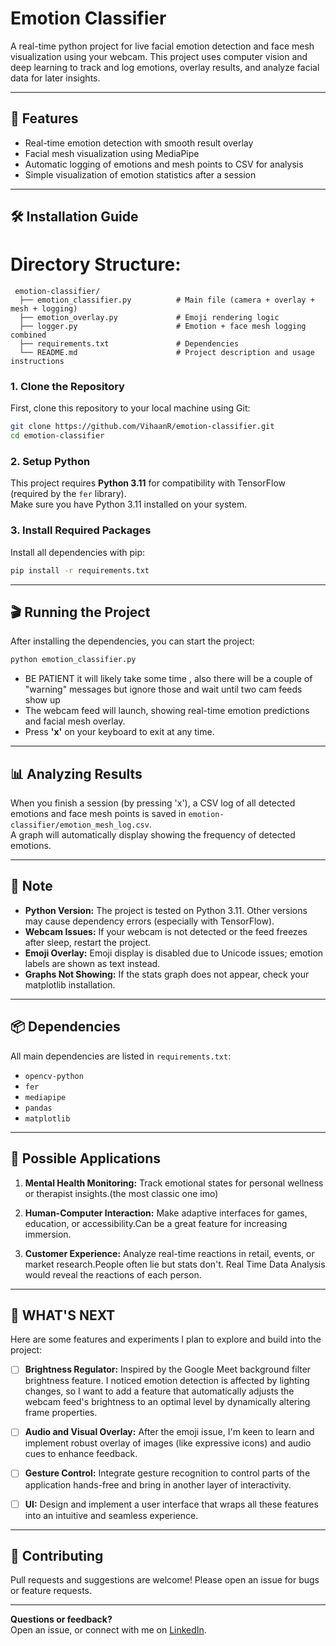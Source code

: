 # Emotion Classifier

A real-time python project for live facial emotion detection and face mesh visualization using your webcam. This project uses computer vision and deep learning to track and log emotions, overlay results, and analyze facial data for later insights.

---

## 🚀 Features

- Real-time emotion detection with smooth result overlay
- Facial mesh visualization using MediaPipe
- Automatic logging of emotions and mesh points to CSV for analysis
- Simple visualization of emotion statistics after a session

---

## 🛠️ Installation Guide

# Directory Structure:
```
 emotion-classifier/
  ├── emotion_classifier.py          # Main file (camera + overlay + mesh + logging)
  ├── emotion_overlay.py             # Emoji rendering logic
  ├── logger.py                      # Emotion + face mesh logging combined
  ├── requirements.txt               # Dependencies
  └── README.md                      # Project description and usage instructions
```

### 1. Clone the Repository

First, clone this repository to your local machine using Git:

```sh
git clone https://github.com/VihaanR/emotion-classifier.git
cd emotion-classifier
```

### 2. Setup Python

This project requires **Python 3.11** for compatibility with TensorFlow (required by the `fer` library).  
Make sure you have Python 3.11 installed on your system.

### 3. Install Required Packages

Install all dependencies with pip:

```sh
pip install -r requirements.txt
```

---

## 🎬 Running the Project

After installing the dependencies, you can start the project:

```sh
python emotion_classifier.py
```

- BE PATIENT it will likely take some time , also there will be a couple of "warning" messages but ignore those and wait until two cam feeds show up
- The webcam feed will launch, showing real-time emotion predictions and facial mesh overlay.
- Press **'x'** on your keyboard to exit at any time.

---

## 📊 Analyzing Results

When you finish a session (by pressing 'x'), a CSV log of all detected emotions and face mesh points is saved in `emotion-classifier/emotion_mesh_log.csv`.  
A graph will automatically display showing the frequency of detected emotions.

---

## 📝 Note

- **Python Version:** The project is tested on Python 3.11. Other versions may cause dependency errors (especially with TensorFlow).
- **Webcam Issues:** If your webcam is not detected or the feed freezes after sleep, restart the project.
- **Emoji Overlay:** Emoji display is disabled due to Unicode issues; emotion labels are shown as text instead.
- **Graphs Not Showing:** If the stats graph does not appear, check your matplotlib installation.

---

## 📦 Dependencies

All main dependencies are listed in `requirements.txt`:

- `opencv-python`
- `fer`
- `mediapipe`
- `pandas`
- `matplotlib`

---

## 🤖 Possible Applications

1. **Mental Health Monitoring:** Track emotional states for personal wellness or therapist insights.(the most classic one imo)

2. **Human-Computer Interaction:** Make adaptive interfaces for games, education, or accessibility.Can be a great feature for increasing immersion.

3. **Customer Experience:** Analyze real-time reactions in retail, events, or market research.People often lie but stats don't. Real Time Data Analysis would reveal the reactions of each person.

---

## 🚧 WHAT'S NEXT

Here are some features and experiments I plan to explore and build into the project:

- [ ] **Brightness Regulator:** Inspired by the Google Meet background filter brightness feature. I noticed emotion detection is affected by lighting changes, so I want to add a feature that automatically adjusts the webcam feed's brightness to an optimal level by dynamically altering frame properties.

- [ ] **Audio and Visual Overlay:** After the emoji issue, I'm keen to learn and implement robust overlay of images (like expressive icons) and audio cues to enhance feedback.

- [ ] **Gesture Control:** Integrate gesture recognition to control parts of the application hands-free and bring in another layer of interactivity.

- [ ] **UI:** Design and implement a user interface that wraps all these features into an intuitive and seamless experience.

---

## 🙌 Contributing

Pull requests and suggestions are welcome! Please open an issue for bugs or feature requests.

---

**Questions or feedback?**  
Open an issue, or connect with me on [LinkedIn](https://www.linkedin.com/in/vihaan-raut-423b8b313/).
